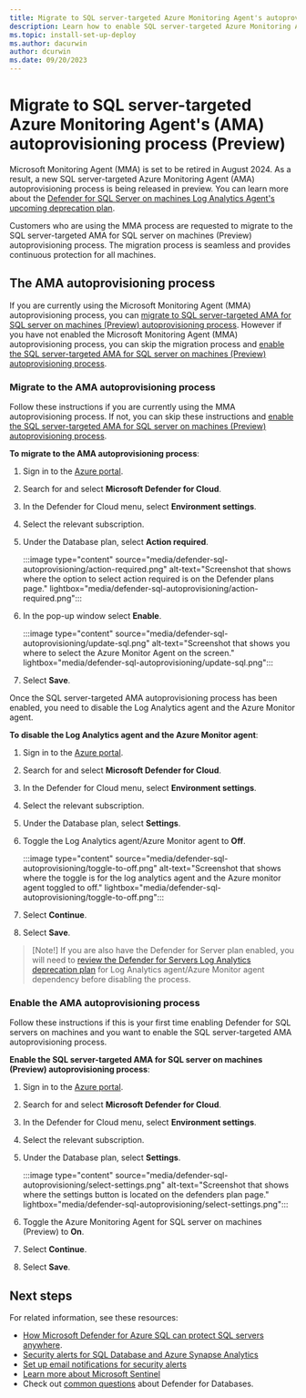 ```yaml
---
title: Migrate to SQL server-targeted Azure Monitoring Agent's autoprovisioning process
description: Learn how to enable SQL server-targeted Azure Monitoring Agent's autoprovisioning process for Defender for SQL.
ms.topic: install-set-up-deploy
ms.author: dacurwin
author: dcurwin
ms.date: 09/20/2023
---
```


# Migrate to SQL server-targeted Azure Monitoring Agent's (AMA) autoprovisioning process (Preview)

Microsoft Monitoring Agent (MMA) is set to be retired in August 2024. As a result, a new SQL server-targeted Azure Monitoring Agent (AMA) autoprovisioning process is being released in preview. You can learn more about the [Defender for SQL Server on machines Log Analytics Agent's upcoming deprecation plan](upcoming-changes.md#defender-for-sql-server-on-machines).

Customers who are using the MMA process are requested to migrate to the SQL server-targeted AMA for SQL server on machines (Preview) autoprovisioning process. The migration process is seamless and provides continuous protection for all machines.

## The AMA autoprovisioning process

If you are currently using the Microsoft Monitoring Agent (MMA) autoprovisioning process, you can [migrate to SQL server-targeted AMA for SQL server on machines (Preview) autoprovisioning process](#migrate-to-the-ama-autoprovisioning-process). However if you have not enabled the Microsoft Monitoring Agent (MMA) autoprovisioning process, you can skip the migration process and [enable the SQL server-targeted AMA for SQL server on machines (Preview) autoprovisioning process](#enable-the-ama-autoprovisioning-process).

### Migrate to the AMA autoprovisioning process

Follow these instructions if you are currently using the MMA autoprovisioning process. If not, you can skip these instructions and [enable the SQL server-targeted AMA for SQL server on machines (Preview) autoprovisioning process](#enable-the-ama-autoprovisioning-process).

**To migrate to the AMA autoprovisioning process**:

1. Sign in to the [Azure portal](https://portal.azure.com).

1. Search for and select **Microsoft Defender for Cloud**.

1. In the Defender for Cloud menu, select **Environment settings**.

1. Select the relevant subscription.

1. Under the Database plan, select **Action required**.

    :::image type="content" source="media/defender-sql-autoprovisioning/action-required.png" alt-text="Screenshot that shows where the option to select action required is on the Defender plans page." lightbox="media/defender-sql-autoprovisioning/action-required.png":::

1. In the pop-up window select **Enable**.

    :::image type="content" source="media/defender-sql-autoprovisioning/update-sql.png" alt-text="Screenshot that shows you where to select the Azure Monitor Agent on the screen." lightbox="media/defender-sql-autoprovisioning/update-sql.png":::

1. Select **Save**.

Once the SQL server-targeted AMA autoprovisioning process has been enabled, you need to disable the Log Analytics agent and the Azure Monitor agent.

**To disable the Log Analytics agent and the Azure Monitor agent**:

1. Sign in to the [Azure portal](https://portal.azure.com).

1. Search for and select **Microsoft Defender for Cloud**.

1. In the Defender for Cloud menu, select **Environment settings**.

1. Select the relevant subscription.

1. Under the Database plan, select **Settings**.

1. Toggle the Log Analytics agent/Azure Monitor agent to **Off**.

    :::image type="content" source="media/defender-sql-autoprovisioning/toggle-to-off.png" alt-text="Screenshot that shows where the toggle is for the log analytics agent and the Azure monitor agent toggled to off." lightbox="media/defender-sql-autoprovisioning/toggle-to-off.png":::

1. Select **Continue**.

1. Select **Save**.

> [Note!]
> If you are also have the Defender for Server plan enabled, you will need to [review the Defender for Servers Log Analytics deprecation plan](upcoming-changes.md#defender-for-servers) for Log Analytics agent/Azure Monitor agent dependency before disabling the process.  

### Enable the AMA autoprovisioning process

Follow these instructions if this is your first time enabling Defender for SQL servers on machines and you want to enable the SQL server-targeted AMA autoprovisioning process.

**Enable the SQL server-targeted AMA for SQL server on machines (Preview) autoprovisioning process**:

1. Sign in to the [Azure portal](https://portal.azure.com).

1. Search for and select **Microsoft Defender for Cloud**.

1. In the Defender for Cloud menu, select **Environment settings**.

1. Select the relevant subscription.

1. Under the Database plan, select **Settings**.

    :::image type="content" source="media/defender-sql-autoprovisioning/select-settings.png" alt-text="Screenshot that shows where the settings button is located on the defenders plan page." lightbox="media/defender-sql-autoprovisioning/select-settings.png":::

1. Toggle the Azure Monitoring Agent for SQL server on machines (Preview) to **On**.

1. Select **Continue**.

1. Select **Save**. 

## Next steps

For related information, see these resources:
- [How Microsoft Defender for Azure SQL can protect SQL servers anywhere](https://www.youtube.com/watch?v=V7RdB6RSVpc).
- [Security alerts for SQL Database and Azure Synapse Analytics](alerts-reference.md#alerts-sql-db-and-warehouse)
- [Set up email notifications for security alerts](configure-email-notifications.md)
- [Learn more about Microsoft Sentinel](../sentinel/index.yml)
- Check out [common questions](faq-defender-for-databases.yml) about Defender for Databases.
